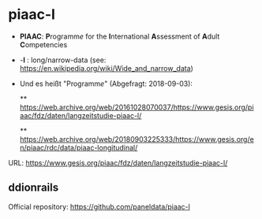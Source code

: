# piaac-l

* **PIAAC**: **P**rogramm*e* for the **I**nternational **A**ssessment of **A**dult **C**ompetencies
* -**l**   : long/narrow-data (see: https://en.wikipedia.org/wiki/Wide_and_narrow_data)

* Und es heißt "Programm*e*" (Abgefragt: 2018-09-03):

   ** https://web.archive.org/web/20161028070037/https://www.gesis.org/piaac/fdz/daten/langzeitstudie-piaac-l/
 
   ** https://web.archive.org/web/20180903225333/https://www.gesis.org/en/piaac/rdc/data/piaac-longitudinal/
  
URL: https://www.gesis.org/piaac/fdz/daten/langzeitstudie-piaac-l/

## ddionrails 

Official repository: https://github.com/paneldata/piaac-l
